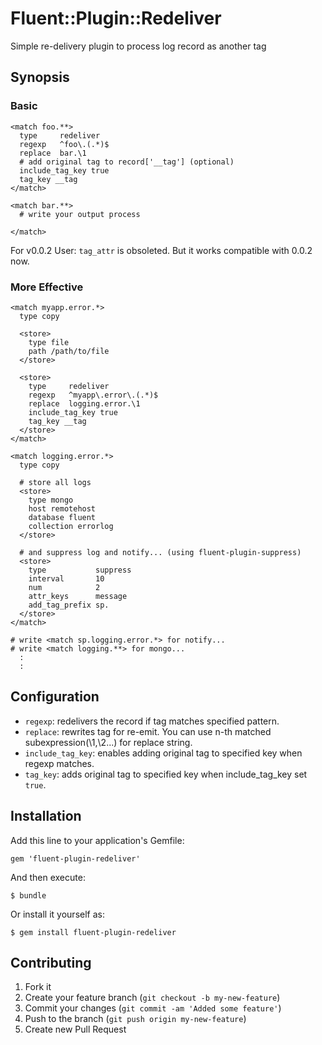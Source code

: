 # Fluent::Plugin::Redeliver

Simple re-delivery plugin to process log record as another tag

## Synopsis

### Basic

```
<match foo.**>
  type     redeliver
  regexp   ^foo\.(.*)$
  replace  bar.\1
  # add original tag to record['__tag'] (optional) 
  include_tag_key true
  tag_key __tag
</match>

<match bar.**>
  # write your output process

</match>
```

For v0.0.2 User: `tag_attr` is obsoleted. But it works compatible with 0.0.2 now.

### More Effective

```
<match myapp.error.*>
  type copy

  <store>
    type file
    path /path/to/file
  </store>

  <store>
    type     redeliver
    regexp   ^myapp\.error\.(.*)$
    replace  logging.error.\1
    include_tag_key true
    tag_key __tag
  </store>
</match>

<match logging.error.*>
  type copy
  
  # store all logs
  <store>
    type mongo
    host remotehost
    database fluent
    collection errorlog
  </store>

  # and suppress log and notify... (using fluent-plugin-suppress)
  <store>
    type           suppress
    interval       10
    num            2
    attr_keys      message
    add_tag_prefix sp.
  </store>  
</match>

# write <match sp.logging.error.*> for notify...
# write <match logging.**> for mongo...
  :
  :
```


## Configuration

 * `regexp`: redelivers the record if tag matches specified pattern.
 * `replace`: rewrites tag for re-emit. You can use n-th matched subexpression(\1,\2...) for replace string.
 * `include_tag_key`: enables adding original tag to specified key when regexp matches.
 * `tag_key`: adds original tag to specified key when include_tag_key set `true`.


## Installation

Add this line to your application's Gemfile:

    gem 'fluent-plugin-redeliver'

And then execute:

    $ bundle

Or install it yourself as:

    $ gem install fluent-plugin-redeliver

## Contributing

1. Fork it
2. Create your feature branch (`git checkout -b my-new-feature`)
3. Commit your changes (`git commit -am 'Added some feature'`)
4. Push to the branch (`git push origin my-new-feature`)
5. Create new Pull Request


